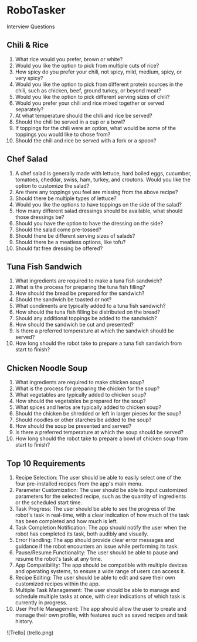 # RoboTasker
 Interview Questions
 
 ## Chili & Rice
 
1. What rice would you prefer, brown or white? 
2. Would you like the option to pick from multiple cuts of rice?
3. How spicy do you prefer your chili, not spicy, mild, medium, spicy, or very spicy? 
4. Would you like the option to pick from different protein sources in the chili, such as chicken, beef, ground turkey, or beyond meat? 
5. Would you like the option to pick different serving sizes of chili? 
6. Would you prefer your chili and rice mixed together or served separately?
7. At what temperature should the chili and rice be served?
8. Should the chili be served in a cup or a bowl?
9. If toppings for the chili were an option, what would be some of the toppings you would like to chose from? 
10. Should the chili and rice be served with a fork or a spoon? 

## Chef Salad 

1. A chef salad is generally made with lettuce, hard boiled eggs, cucumber, tomatoes, cheddar, swiss, ham, turkey, and croutons. Would you like the option to customize the salad?
2. Are there any toppings you feel are missing from the above recipe? 
3. Should there be multiple types of lettuce? 
4. Would you like the options to have toppings on the side of the salad?
5. How many different salad dressings should be available, what should those dressings be? 
6. Should you have the option to have the dressing on the side?
7. Should the salad come pre-tossed? 
8. Should there be different serving sizes of salads? 
9. Should there be a meatless options, like tofu? 
10. Should fat free dressing be offered? 

## Tuna Fish Sandwich

1. What ingredients are required to make a tuna fish sandwich? 
2. What is the process for preparing the tuna fish filling? 
3. How should the bread be prepared for the sandwich? 
4. Should the sandwich be toasted or not? 
5. What condiments are typically added to a tuna fish sandwich? 
6. How should the tuna fish filling be distributed on the bread?
7. Should any additional toppings be added to the sandwich?
8. How should the sandwich be cut and presented? 
9. Is there a preferred temperature at which the sandwich should be served?
10. How long should the robot take to prepare a tuna fish sandwich from start to finish?

## Chicken Noodle Soup

1. What ingredients are required to make chicken soup? 
2. What is the process for preparing the chicken for the soup?
3. What vegetables are typically added to chicken soup? 
4. How should the vegetables be prepared for the soup? 
5. What spices and herbs are typically added to chicken soup?
6. Should the chicken be shredded or left in larger pieces for the soup?
7. Should noodles or other starches be added to the soup? 
8. How should the soup be presented and served?
9. Is there a preferred temperature at which the soup should be served? 
10. How long should the robot take to prepare a bowl of chicken soup from start to finish?

## Top 10 Requirements

1. Recipe Selection: The user should be able to easily select one of the four pre-installed recipes from the app's main menu. 
2. Parameter Customization: The user should be able to input customized parameters for the selected recipe, such as the quantity of ingredients or the scheduled start time. 
3. Task Progress: The user should be able to see the progress of the robot's task in real-time, with a clear indication of how much of the task has been completed and how much is left.
4. Task Completion Notification: The app should notify the user when the robot has completed its task, both audibly and visually. 
5. Error Handling: The app should provide clear error messages and guidance if the robot encounters an issue while performing its task. 
6. Pause/Resume Functionality: The user should be able to pause and resume the robot's task at any time. 
7. App Compatibility: The app should be compatible with multiple devices and operating systems, to ensure a wide range of users can access it. 
8. Recipe Editing: The user should be able to edit and save their own customized recipes within the app. 
9. Multiple Task Management: The user should be able to manage and schedule multiple tasks at once, with clear indications of which task is currently in progress. 
10. User Profile Management: The app should allow the user to create and manage their own profile, with features such as saved recipes and task history.

![Trello] (trello.png)



